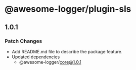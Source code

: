# @awesome-logger/plugin-sls

## 1.0.1

### Patch Changes

- Add README.md file to describe the package feature.
- Updated dependencies
  - @awesome-logger/core@1.0.1
